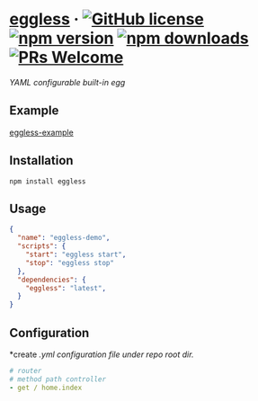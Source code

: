 # [eggless](#) &middot; [![GitHub license](https://img.shields.io/badge/license-MIT-blue.svg)](https://github.com/chiaweilee/eggless/blob/master/LICENSE) [![npm version](https://img.shields.io/npm/v/eggless.svg?style=flat)](https://www.npmjs.com/package/eggless) [![npm downloads](https://img.shields.io/npm/dm/eggless.svg)](https://npmcharts.com/compare/eggless?minimal=true) [![PRs Welcome](https://img.shields.io/badge/PRs-welcome-brightgreen.svg)](#)

*YAML configurable built-in egg*

## Example

[eggless-example](https://github.com/chiaweilee/eggless-example)


## Installation

```
npm install eggless
```

## Usage

```json
{
  "name": "eggless-demo",
  "scripts": {
    "start": "eggless start",
    "stop": "eggless stop"
  },
  "dependencies": {
    "eggless": "latest",
  }
}
```

## Configuration

*create *.yml configuration file under repo root dir.*

```yml
# router
# method path controller
- get / home.index
```
